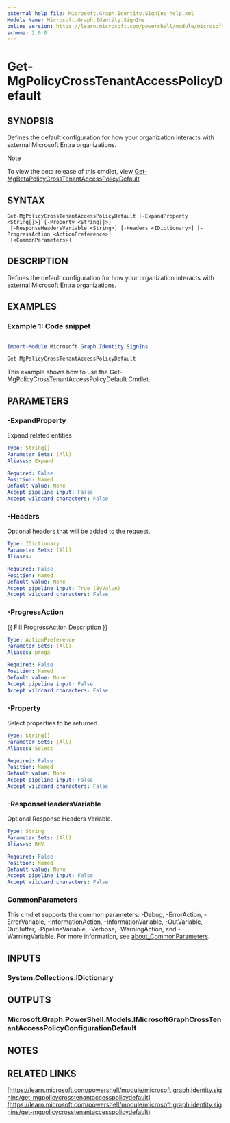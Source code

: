 ```yaml
---
external help file: Microsoft.Graph.Identity.SignIns-help.xml
Module Name: Microsoft.Graph.Identity.SignIns
online version: https://learn.microsoft.com/powershell/module/microsoft.graph.identity.signins/get-mgpolicycrosstenantaccesspolicydefault
schema: 2.0.0
---
```


# Get-MgPolicyCrossTenantAccessPolicyDefault

## SYNOPSIS
Defines the default configuration for how your organization interacts with external Microsoft Entra organizations.

> [!NOTE]
> To view the beta release of this cmdlet, view [Get-MgBetaPolicyCrossTenantAccessPolicyDefault](/powershell/module/Microsoft.Graph.Beta.Identity.SignIns/Get-MgBetaPolicyCrossTenantAccessPolicyDefault?view=graph-powershell-beta)

## SYNTAX

```
Get-MgPolicyCrossTenantAccessPolicyDefault [-ExpandProperty <String[]>] [-Property <String[]>]
 [-ResponseHeadersVariable <String>] [-Headers <IDictionary>] [-ProgressAction <ActionPreference>]
 [<CommonParameters>]
```

## DESCRIPTION
Defines the default configuration for how your organization interacts with external Microsoft Entra organizations.

## EXAMPLES
### Example 1: Code snippet

```powershell

Import-Module Microsoft.Graph.Identity.SignIns

Get-MgPolicyCrossTenantAccessPolicyDefault

```
This example shows how to use the Get-MgPolicyCrossTenantAccessPolicyDefault Cmdlet.


## PARAMETERS

### -ExpandProperty
Expand related entities

```yaml
Type: String[]
Parameter Sets: (All)
Aliases: Expand

Required: False
Position: Named
Default value: None
Accept pipeline input: False
Accept wildcard characters: False
```

### -Headers
Optional headers that will be added to the request.

```yaml
Type: IDictionary
Parameter Sets: (All)
Aliases:

Required: False
Position: Named
Default value: None
Accept pipeline input: True (ByValue)
Accept wildcard characters: False
```

### -ProgressAction
{{ Fill ProgressAction Description }}

```yaml
Type: ActionPreference
Parameter Sets: (All)
Aliases: proga

Required: False
Position: Named
Default value: None
Accept pipeline input: False
Accept wildcard characters: False
```

### -Property
Select properties to be returned

```yaml
Type: String[]
Parameter Sets: (All)
Aliases: Select

Required: False
Position: Named
Default value: None
Accept pipeline input: False
Accept wildcard characters: False
```

### -ResponseHeadersVariable
Optional Response Headers Variable.

```yaml
Type: String
Parameter Sets: (All)
Aliases: RHV

Required: False
Position: Named
Default value: None
Accept pipeline input: False
Accept wildcard characters: False
```

### CommonParameters
This cmdlet supports the common parameters: -Debug, -ErrorAction, -ErrorVariable, -InformationAction, -InformationVariable, -OutVariable, -OutBuffer, -PipelineVariable, -Verbose, -WarningAction, and -WarningVariable. For more information, see [about_CommonParameters](http://go.microsoft.com/fwlink/?LinkID=113216).

## INPUTS

### System.Collections.IDictionary
## OUTPUTS

### Microsoft.Graph.PowerShell.Models.IMicrosoftGraphCrossTenantAccessPolicyConfigurationDefault
## NOTES

## RELATED LINKS

[https://learn.microsoft.com/powershell/module/microsoft.graph.identity.signins/get-mgpolicycrosstenantaccesspolicydefault](https://learn.microsoft.com/powershell/module/microsoft.graph.identity.signins/get-mgpolicycrosstenantaccesspolicydefault)




